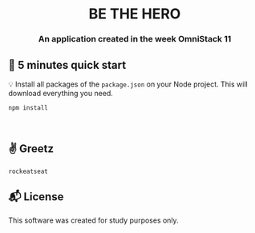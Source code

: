 <h1 align="center">
 BE THE HERO
</h1>

<h3 align="center">
An application created in the week OmniStack 11
</h3>

## :rocket: 5 minutes quick start

:bulb: Install all packages of the `package.json` on your Node project. This will download everything you need.

```
npm install
```

<br>

## :v: Greetz

```
rockeatseat
```

## :mailbox_with_mail: License

This software was created for study purposes only.
